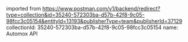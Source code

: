 imported from https://www.postman.com/v1/backend/redirect?type=collection&id=35240-572303ba-d57b-42f8-9c05-98fcc3c05154&entityId=13193&publisherType=team&publisherId=37129
collectionId: 35240-572303ba-d57b-42f8-9c05-98fcc3c05154
name: Automox API